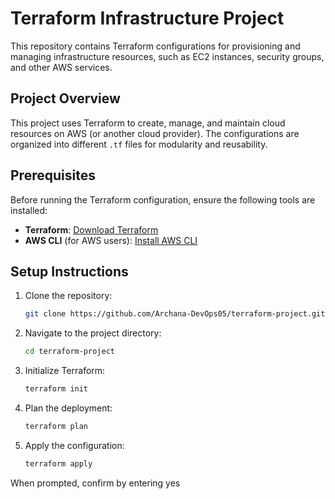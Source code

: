 
# Terraform Infrastructure Project

This repository contains Terraform configurations for provisioning and managing infrastructure resources, such as EC2 instances, security groups, and other AWS services.

## Project Overview

This project uses Terraform to create, manage, and maintain cloud resources on AWS (or another cloud provider). The configurations are organized into different `.tf` files for modularity and reusability.

## Prerequisites

Before running the Terraform configuration, ensure the following tools are installed:

- **Terraform**: [Download Terraform](https://www.terraform.io/downloads.html)
- **AWS CLI** (for AWS users): [Install AWS CLI](https://aws.amazon.com/cli/)

## Setup Instructions

1. Clone the repository:
   ```bash
   git clone https://github.com/Archana-DevOps05/terraform-project.git
   ```
2. Navigate to the project directory:
   ```bash
   cd terraform-project
   ```
3. Initialize Terraform:
   ```bash
   terraform init
   ```
4. Plan the deployment:
   ```bash
   terraform plan
   ```
5. Apply the configuration:
   ```bash
   terraform apply
   
When prompted, confirm by entering yes


